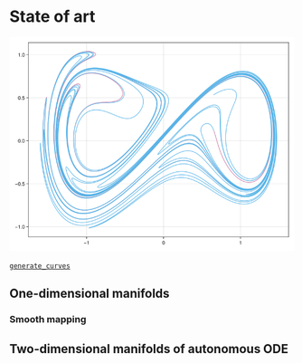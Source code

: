 # State of art


![](./figs/duffing.png)

[`generate_curves`](@ref)

## One-dimensional manifolds

### Smooth mapping

## Two-dimensional manifolds of autonomous ODE